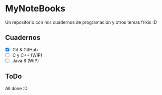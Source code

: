 # MyNoteBooks
Un repositorio con mis cuadernos de programación y otros temas frikis :D

## Cuadernos
- [x] Git & GitHub
- [ ] C y C++ (WIP)
- [ ] Java 8 (WIP)

## ToDo
All done :D

